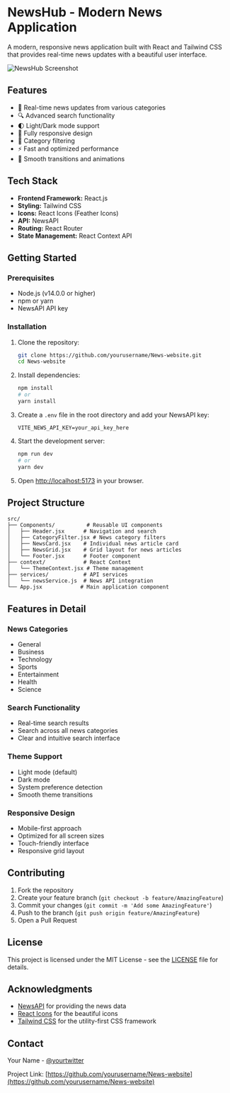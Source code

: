 # NewsHub - Modern News Application

A modern, responsive news application built with React and Tailwind CSS that provides real-time news updates with a beautiful user interface.

![NewsHub Screenshot](public/screenshot.png)

## Features

- 📰 Real-time news updates from various categories
- 🔍 Advanced search functionality
- 🌓 Light/Dark mode support
- 📱 Fully responsive design
- 🎯 Category filtering
- ⚡ Fast and optimized performance
- 🔄 Smooth transitions and animations

## Tech Stack

- **Frontend Framework:** React.js
- **Styling:** Tailwind CSS
- **Icons:** React Icons (Feather Icons)
- **API:** NewsAPI
- **Routing:** React Router
- **State Management:** React Context API

## Getting Started

### Prerequisites

- Node.js (v14.0.0 or higher)
- npm or yarn
- NewsAPI API key

### Installation

1. Clone the repository:
   ```bash
   git clone https://github.com/yourusername/News-website.git
   cd News-website
   ```

2. Install dependencies:
   ```bash
   npm install
   # or
   yarn install
   ```

3. Create a `.env` file in the root directory and add your NewsAPI key:
   ```
   VITE_NEWS_API_KEY=your_api_key_here
   ```

4. Start the development server:
   ```bash
   npm run dev
   # or
   yarn dev
   ```

5. Open [http://localhost:5173](http://localhost:5173) in your browser.

## Project Structure

```
src/
├── Components/          # Reusable UI components
│   ├── Header.jsx      # Navigation and search
│   ├── CategoryFilter.jsx # News category filters
│   ├── NewsCard.jsx    # Individual news article card
│   ├── NewsGrid.jsx    # Grid layout for news articles
│   └── Footer.jsx      # Footer component
├── context/            # React Context
│   └── ThemeContext.jsx # Theme management
├── services/           # API services
│   └── newsService.js  # News API integration
└── App.jsx            # Main application component
```

## Features in Detail

### News Categories
- General
- Business
- Technology
- Sports
- Entertainment
- Health
- Science

### Search Functionality
- Real-time search results
- Search across all news categories
- Clear and intuitive search interface

### Theme Support
- Light mode (default)
- Dark mode
- System preference detection
- Smooth theme transitions

### Responsive Design
- Mobile-first approach
- Optimized for all screen sizes
- Touch-friendly interface
- Responsive grid layout

## Contributing

1. Fork the repository
2. Create your feature branch (`git checkout -b feature/AmazingFeature`)
3. Commit your changes (`git commit -m 'Add some AmazingFeature'`)
4. Push to the branch (`git push origin feature/AmazingFeature`)
5. Open a Pull Request

## License

This project is licensed under the MIT License - see the [LICENSE](LICENSE) file for details.

## Acknowledgments

- [NewsAPI](https://newsapi.org/) for providing the news data
- [React Icons](https://react-icons.github.io/react-icons/) for the beautiful icons
- [Tailwind CSS](https://tailwindcss.com/) for the utility-first CSS framework

## Contact

Your Name - [@yourtwitter](https://twitter.com/yourtwitter)

Project Link: [https://github.com/yourusername/News-website](https://github.com/yourusername/News-website)

